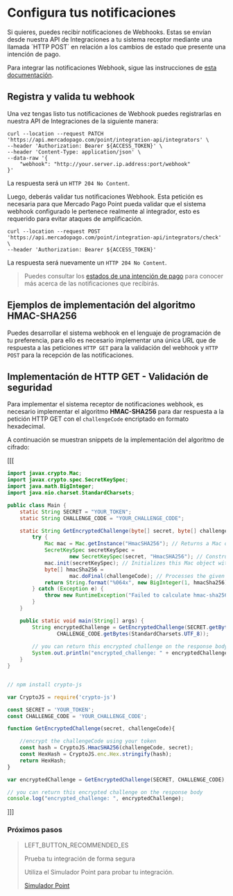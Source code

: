 # Configura tus notificaciones

Si quieres, puedes recibir notificaciones de Webhooks. Estas se envían desde nuestra API de Integraciones a tu sistema receptor mediante una llamada ´HTTP POST´ en relación a los cambios de estado que presente una intención de pago.

Para integrar las notificaciones Webhook, sigue las instrucciones de [esta documentación](https://www.mercadopago.com.ar/developers/es/guides/notifications/webhooks).

## Registra y valida tu webhook

Una vez tengas listo tus notificaciones de Webhook puedes registrarlas en nuestra API de Integraciones de la siguiente manera:

``` curl
curl --location --request PATCH 'https://api.mercadopago.com/point/integration-api/integrators' \
--header 'Authorization: Bearer ${ACCESS_TOKEN}' \
--header 'Content-Type: application/json' \
--data-raw '{
    "webhook": "http://your.server.ip.address:port/webhook"
}'
```

La respuesta será un `HTTP 204 No Content`.


Luego, deberás validar tus notificaciones Webhook. Esta petición es necesaria para que Mercado Pago Point pueda validar que el sistema webhook configurado le pertenece realmente al integrador, esto es requerido para evitar ataques de amplificación.

``` curl
curl --location --request POST 'https://api.mercadopago.com/point/integration-api/integrators/check' \
--header 'Authorization: Bearer ${ACCESS_TOKEN}'
```

La respuesta será nuevamente un `HTTP 204 No Content`.

> Puedes consultar los [estados de una intención de pago](https://www.mercadopago[FAKER][URL][DOMAIN]/developers/es/guides/in-person-payments/integration-api/glossary#bookmark_posibles_estados_de_una_intención_de_pago) para conocer más acerca de las notificaciones que recibirás.

## Ejemplos de implementación del algoritmo HMAC-SHA256

Puedes desarrollar el sistema webhook en el lenguaje de programación de tu preferencia, para ello es necesario implementar una única URL que de respuesta a las peticiones `HTTP GET` para la validación del webhook y `HTTP POST` para la recepción de las notificaciones.

## Implementación de HTTP GET - Validación de seguridad

Para implementar el sistema receptor de notificaciones webhook, es necesario implementar el algoritmo **HMAC-SHA256** para dar respuesta a la petición HTTP GET con el `challengeCode` encriptado en formato hexadecimal.

A continuación se muestran snippets de la implementación del algoritmo de cifrado:

[[[
```java
import javax.crypto.Mac;
import javax.crypto.spec.SecretKeySpec;
import java.math.BigInteger;
import java.nio.charset.StandardCharsets;

public class Main {
    static String SECRET = "YOUR_TOKEN";
    static String CHALLENGE_CODE = "YOUR_CHALLENGE_CODE";

    static String GetEncryptedChallenge(byte[] secret, byte[] challengeCode) {
        try {
            Mac mac = Mac.getInstance("HmacSHA256"); // Returns a Mac object that implements the specified MAC algorithm
            SecretKeySpec secretKeySpec =
                    new SecretKeySpec(secret, "HmacSHA256"); // Constructs a secret key from the given byte array
            mac.init(secretKeySpec); // Initializes this Mac object with the given key
            byte[] hmacSha256 =
                    mac.doFinal(challengeCode); // Processes the given array of bytes and finishes the MAC operation
            return String.format("%064x", new BigInteger(1, hmacSha256)); // Return the HEX String value
        } catch (Exception e) {
            throw new RuntimeException("Failed to calculate hmac-sha256", e);
        }
    }

    public static void main(String[] args) {
        String encryptedChallenge = GetEncryptedChallenge(SECRET.getBytes(StandardCharsets.UTF_8),
                CHALLENGE_CODE.getBytes(StandardCharsets.UTF_8));
                
        // you can return this encrypted challenge on the response body
        System.out.println("encrypted_challenge: " + encryptedChallenge);
    }
}
```
```javascript

// npm install crypto-js

var CryptoJS = require('crypto-js')

const SECRET = 'YOUR_TOKEN';
const CHALLENGE_CODE = 'YOUR_CHALLENGE_CODE';

function GetEncryptedChallenge(secret, challengeCode){

	//encrypt the challengeCode using your token
	const hash = CryptoJS.HmacSHA256(challengeCode, secret);
	const HexHash = CryptoJS.enc.Hex.stringify(hash);
	return HexHash;
}

var encryptedChallenge = GetEncryptedChallenge(SECRET, CHALLENGE_CODE);

// you can return this encrypted challenge on the response body
console.log("encrypted_challenge: ", encryptedChallenge);
```
]]]


### Próximos pasos

> LEFT_BUTTON_RECOMMENDED_ES
>
> Prueba tu integración de forma segura
>
> Utiliza el Simulador Point para probar tu integración.
>
> [Simulador Point](https://www.mercadopago[FAKER][URL][DOMAIN]/developers/es/guides/in-person-payments/integration-api/point-simulator)


